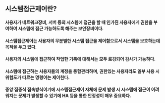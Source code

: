 ## 시스템접근제어란?
#### 사용자가 네트워크장비, 서버 등의 시스템에 접근을 할 때 인가된 사용자에게 권한을 부여하여 시스템에 접근 가능하도록 해주는 보안장비이다.
#### 시스템접근제어는 사용자의 무분별한 시스템 접근을 제어함으로서 시스템을 보호하는데 목적을 두고 있다.
#### 사용자의 시스템에 접근하여 작업한 기록에 대해서는 모두 로깅되어 감사가 가능하다.
#### 시스템에 접근하는 사용자들의 계정을 통합관리하며, 권한있는 사용자라도 일부 사용 시 위험도가 따르는 명령어는 제어한다.
#### 중앙 집중식 접속방식이기에 시스템접근제어 자체에 문제 발생 시 시스템에 접근이 어려워지는 문제가 발생할 수 있기에 HA 등을 통한 안정성이 매우 중요하다.
